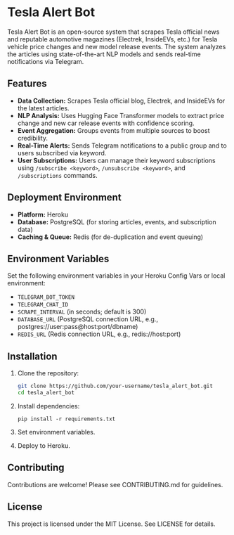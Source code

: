 # Tesla Alert Bot

Tesla Alert Bot is an open-source system that scrapes Tesla official news and reputable automotive magazines (Electrek, InsideEVs, etc.) for Tesla vehicle price changes and new model release events. The system analyzes the articles using state-of-the-art NLP models and sends real-time notifications via Telegram.

## Features

-   **Data Collection:** Scrapes Tesla official blog, Electrek, and InsideEVs for the latest articles.
-   **NLP Analysis:** Uses Hugging Face Transformer models to extract price change and new car release events with confidence scoring.
-   **Event Aggregation:** Groups events from multiple sources to boost credibility.
-   **Real-Time Alerts:** Sends Telegram notifications to a public group and to users subscribed via keyword.
-   **User Subscriptions:** Users can manage their keyword subscriptions using `/subscribe <keyword>`, `/unsubscribe <keyword>`, and `/subscriptions` commands.

## Deployment Environment

-   **Platform:** Heroku
-   **Database:** PostgreSQL (for storing articles, events, and subscription data)
-   **Caching & Queue:** Redis (for de-duplication and event queuing)

## Environment Variables

Set the following environment variables in your Heroku Config Vars or local environment:

-   `TELEGRAM_BOT_TOKEN`
-   `TELEGRAM_CHAT_ID`
-   `SCRAPE_INTERVAL` (in seconds; default is 300)
-   `DATABASE_URL` (PostgreSQL connection URL, e.g., postgres://user:pass@host:port/dbname)
-   `REDIS_URL` (Redis connection URL, e.g., redis://host:port)

## Installation

1. Clone the repository:

    ```bash
    git clone https://github.com/your-username/tesla_alert_bot.git
    cd tesla_alert_bot
    ```

2. Install dependencies:

    ```
    pip install -r requirements.txt
    ```

3. Set environment variables.

4. Deploy to Heroku.

## Contributing

Contributions are welcome! Please see CONTRIBUTING.md for guidelines.

## License

This project is licensed under the MIT License. See LICENSE for details.
